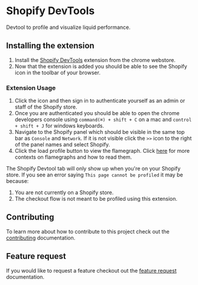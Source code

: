 # Shopify DevTools

Devtool to profile and visualize liquid performance.

## Installing the extension
1. Install the [Shopify DevTools](https://chrome.google.com/webstore/detail/shopify-devtools/fndnankcflemoafdeboboehphmiijkgp) extension from the chrome webstore.
2. Now that the extension is added you should be able to see the Shopify icon in the toolbar of your browser.

### Extension Usage
1. Click the icon and then sign in to authenticate yourself as an admin or staff of the Shopify store.
2. Once you are authenticated you should be able to open the chrome developers console using `command(⌘) + shift + C` on a mac and `control + shift + J` for windows keyboards.
3. Navigate to the Shopify panel which should be visible in the same top bar as `Console` and `Network`. If it is not visible click the `>>` icon to the right of the panel names and select Shopify.
4. Click the load profile button to view the flamegraph. Click [here](http://www.brendangregg.com/FlameGraphs/cpuflamegraphs.html#Description) for more contexts on flamegraphs and how to read them.

The Shopify Devtool tab will only show up when you're on your Shopify store.
If you see an error saying `This page cannot be profiled` it may be because:
1. You are not currently on a Shopify store.
2. The checkout flow is not meant to be profiled using this extension.


## Contributing
To learn more about how to contribute to this project check out the [contributing](https://github.com/Shopify/shopify-devtools/blob/master/CONTRIBUTING.md) documentation.

## Feature request
If you would like to request a feature checkout out the [feature request](https://github.com/Shopify/shopify-devtools/blob/master/FEATURE_REQUEST.md) documentation.

